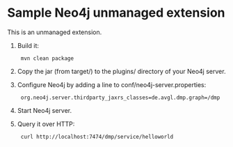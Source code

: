 Sample Neo4j unmanaged extension
================================

This is an unmanaged extension. 

1. Build it: 

        mvn clean package

2. Copy the jar (from target/) to the plugins/ directory of your Neo4j server.

3. Configure Neo4j by adding a line to conf/neo4j-server.properties:

        org.neo4j.server.thirdparty_jaxrs_classes=de.avgl.dmp.graph=/dmp

4. Start Neo4j server.

5. Query it over HTTP:

        curl http://localhost:7474/dmp/service/helloworld

